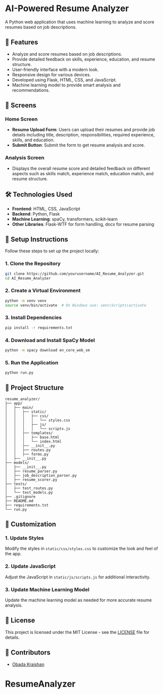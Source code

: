 
# AI-Powered Resume Analyzer
A Python web application that uses machine learning to analyze and score resumes based on job descriptions.

## 🌟 Features
- Analyze and score resumes based on job descriptions.
- Provide detailed feedback on skills, experience, education, and resume structure.
- User-friendly interface with a modern look.
- Responsive design for various devices.
- Developed using Flask, HTML, CSS, and JavaScript.
- Machine learning model to provide smart analysis and recommendations.

## 📱 Screens
### Home Screen
- **Resume Upload Form**: Users can upload their resumes and provide job details including title, description, responsibilities, required experience, skills, and education.
- **Submit Button**: Submit the form to get resume analysis and score.

### Analysis Screen
- Displays the overall resume score and detailed feedback on different aspects such as skills match, experience match, education match, and resume structure.

## 🛠️ Technologies Used
- **Frontend**: HTML, CSS, JavaScript
- **Backend**: Python, Flask
- **Machine Learning**: spaCy, transformers, scikit-learn
- **Other Libraries**: Flask-WTF for form handling, docx for resume parsing

## 📝 Setup Instructions
Follow these steps to set up the project locally:

### 1. Clone the Repository
```bash
git clone https://github.com/yourusername/AI_Resume_Analyzer.git
cd AI_Resume_Analyzer
```

### 2. Create a Virtual Environment
```bash
python -m venv venv
source venv/bin/activate  # On Windows use: venv\Scripts\activate
```

### 3. Install Dependencies
```bash
pip install -r requirements.txt
```

### 4. Download and Install SpaCy Model
```bash
python -m spacy download en_core_web_sm
```

### 5. Run the Application
```bash
python run.py
```

## 📄 Project Structure
```plaintext
resume_analyzer/
├── app/
│   ├── main/
│   │   ├── static/
│   │   │   ├── css/
│   │   │   │   └── styles.css
│   │   │   ├── js/
│   │   │   │   └── scripts.js
│   │   ├── templates/
│   │   │   ├── base.html
│   │   │   └── index.html
│   │   ├── __init__.py
│   │   ├── routes.py
│   │   ├── forms.py
│   ├── __init__.py
├── models/
│   ├── __init__.py
│   ├── resume_parser.py
│   ├── job_description_parser.py
│   ├── resume_scorer.py
├── tests/
│   ├── test_routes.py
│   └── test_models.py
├── .gitignore
├── README.md
├── requirements.txt
└── run.py
```

## 🎨 Customization
### 1. Update Styles
Modify the styles in `static/css/styles.css` to customize the look and feel of the app.

### 2. Update JavaScript
Adjust the JavaScript in `static/js/scripts.js` for additional interactivity.

### 3. Update Machine Learning Model
Update the machine learning model as needed for more accurate resume analysis.

## 📄 License
This project is licensed under the MIT License - see the [LICENSE](LICENSE) file for details.

## 👥 Contributors
- [Obada Kraishan](https://github.com/obadaKraishan)
# ResumeAnalyzer
